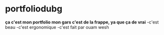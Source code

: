 # portfoliodubg
**ça c'est mon portfolio mon gars c'est de la frappe, ya que ça de vrai**
-c'est beau
-c'est ergonomique
-c'est fait par ouam wesh
